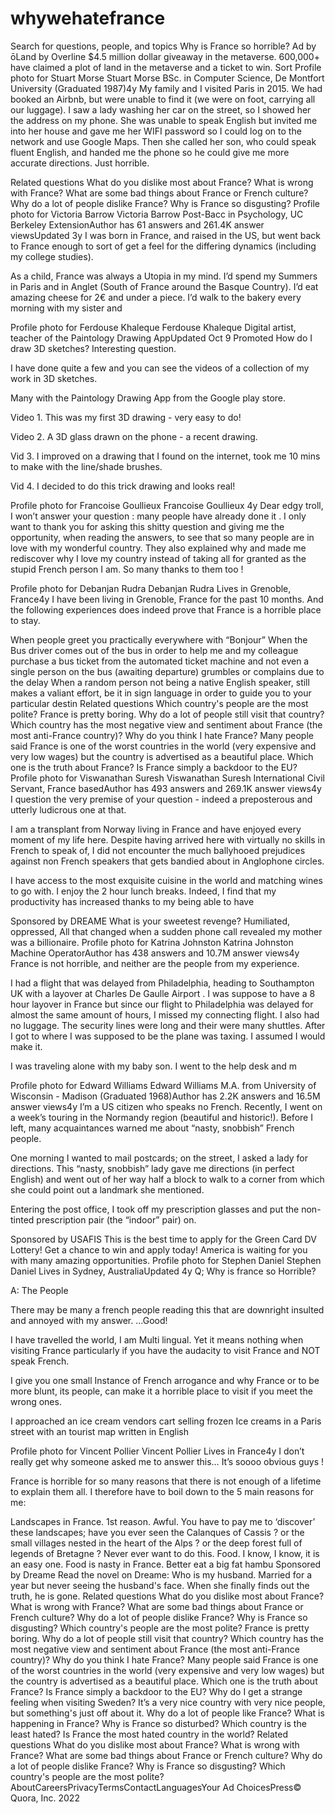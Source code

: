 # whywehatefrance
Search for questions, people, and topics
Why is France so horrible?
Ad by ōLand by Overline
$4.5 million dollar giveaway in the metaverse.
600,000+ have claimed a plot of land in the metaverse and a ticket to win.
Sort
Profile photo for Stuart Morse
Stuart Morse
BSc. in Computer Science, De Montfort University (Graduated 1987)4y
My family and I visited Paris in 2015. We had booked an Airbnb, but were unable to find it (we were on foot, carrying all our luggage). I saw a lady washing her car on the street, so I showed her the address on my phone. She was unable to speak English but invited me into her house and gave me her WIFI password so I could log on to the network and use Google Maps. Then she called her son, who could speak fluent English, and handed me the phone so he could give me more accurate directions. Just horrible.

Related questions
What do you dislike most about France?
What is wrong with France?
What are some bad things about France or French culture?
Why do a lot of people dislike France?
Why is France so disgusting?
Profile photo for Victoria Barrow
Victoria Barrow
Post-Bacc in Psychology, UC Berkeley ExtensionAuthor has 61 answers and 261.4K answer viewsUpdated 3y
I was born in France, and raised in the US, but went back to France enough to sort of get a feel for the differing dynamics (including my college studies).

As a child, France was always a Utopia in my mind. I’d spend my Summers in Paris and in Anglet (South of France around the Basque Country). I’d eat amazing cheese for 2€ and under a piece. I’d walk to the bakery every morning with my sister and

Profile photo for Ferdouse Khaleque
Ferdouse Khaleque
Digital artist, teacher of the Paintology Drawing AppUpdated Oct 9
Promoted
How do I draw 3D sketches?
Interesting question.

I have done quite a few and you can see the videos of a collection of my work in 3D sketches.

Many with the Paintology Drawing App from the Google play store.

Video 1. This was my first 3D drawing - very easy to do!

Video 2. A 3D glass drawn on the phone - a recent drawing.

Vid 3. I improved on a drawing that I found on the internet, took me 10 mins to make with the line/shade brushes.

Vid 4. I decided to do this trick drawing and looks real!

Profile photo for Francoise Goullieux
Francoise Goullieux
4y
Dear edgy troll,
I won’t answer your question : many people have already done it .
I only want to thank you for asking this shitty question and giving me the opportunity, when reading the answers, to see that so many people are in love with my wonderful country.
They also explained why and made me rediscover why I love my country instead of taking all for granted as the stupid French person I am. So many thanks to them too !

Profile photo for Debanjan Rudra
Debanjan Rudra
Lives in Grenoble, France4y
I have been living in Grenoble, France for the past 10 months. And the following experiences does indeed prove that France is a horrible place to stay.

When people greet you practically everywhere with “Bonjour”
When the Bus driver comes out of the bus in order to help me and my colleague purchase a bus ticket from the automated ticket machine and not even a single person on the bus (awaiting departure) grumbles or complains due to the delay
When a random person not being a native English speaker, still makes a valiant effort, be it in sign language in order to guide you to your particular destin
Related questions
Which country's people are the most polite?
France is pretty boring. Why do a lot of people still visit that country?
Which country has the most negative view and sentiment about France (the most anti-France country)?
Why do you think I hate France?
Many people said France is one of the worst countries in the world (very expensive and very low wages) but the country is advertised as a beautiful place. Which one is the truth about France? Is France simply a backdoor to the EU?
Profile photo for Viswanathan Suresh
Viswanathan Suresh
International Civil Servant, France basedAuthor has 493 answers and 269.1K answer views4y
I question the very premise of your question - indeed a preposterous and utterly ludicrous one at that.

I am a transplant from Norway living in France and have enjoyed every moment of my life here. Despite having arrived here with virtually no skills in French to speak of, I did not encounter the much ballyhooed prejudices against non French speakers that gets bandied about in Anglophone circles.

I have access to the most exquisite cuisine in the world and matching wines to go with. I enjoy the 2 hour lunch breaks. Indeed, I find that my productivity has increased thanks to my being able to have

Sponsored by DREAME
What is your sweetest revenge?
Humiliated, oppressed, All that changed when a sudden phone call revealed my mother was a billionaire.
Profile photo for Katrina Johnston
Katrina Johnston
Machine OperatorAuthor has 438 answers and 10.7M answer views4y
France is not horrible, and neither are the people from my experience.

I had a flight that was delayed from Philadelphia, heading to Southampton UK with a layover at Charles De Gaulle Airport . I was suppose to have a 8 hour layover in France but since our flight to Philadelphia was delayed for almost the same amount of hours, I missed my connecting flight. I also had no luggage. The security lines were long and their were many shuttles. After I got to where I was supposed to be the plane was taxing. I assumed I would make it.

I was traveling alone with my baby son. I went to the help desk and m

Profile photo for Edward Williams
Edward Williams
M.A. from University of Wisconsin - Madison (Graduated 1968)Author has 2.2K answers and 16.5M answer views4y
I’m a US citizen who speaks no French. Recently, I went on a week’s touring in the Normandy region (beautiful and historic!). Before I left, many acquaintances warned me about “nasty, snobbish” French people.

One morning I wanted to mail postcards; on the street, I asked a lady for directions. This “nasty, snobbish” lady gave me directions (in perfect English) and went out of her way half a block to walk to a corner from which she could point out a landmark she mentioned.

Entering the post office, I took off my prescription glasses and put the non-tinted prescription pair (the “indoor” pair) on.

Sponsored by USAFIS
This is the best time to apply for the Green Card DV Lottery!
Get a chance to win and apply today! America is waiting for you with many amazing opportunities.
Profile photo for Stephen Daniel
Stephen Daniel
Lives in Sydney, AustraliaUpdated 4y
Q; Why is france so Horrible?

A: The People

There may be many a french people reading this that are downright insulted and annoyed with my answer. …Good!

I have travelled the world, I am Multi lingual. Yet it means nothing when visiting France particularly if you have the audacity to visit France and NOT speak French.

I give you one small Instance of French arrogance and why France or to be more blunt, its people, can make it a horrible place to visit if you meet the wrong ones.

I approached an ice cream vendors cart selling frozen Ice creams in a Paris street with an tourist map written in English

Profile photo for Vincent Pollier
Vincent Pollier
Lives in France4y
I don’t really get why someone asked me to answer this… It’s soooo obvious guys !

France is horrible for so many reasons that there is not enough of a lifetime to explain them all. I therefore have to boil down to the 5 main reasons for me:

Landscapes in France. 1st reason. Awful. You have to pay me to ‘discover’ these landscapes; have you ever seen the Calanques of Cassis ? or the small villages nested in the heart of the Alps ? or the deep forest full of legends of Bretagne ? Never ever want to do this.
Food. I know, I know, it is an easy one. Food is nasty in France. Better eat a big fat hambu
Sponsored by Dreame
Read the novel on Dreame: Who is my husband.
Married for a year but never seeing the husband's face. When she finally finds out the truth, he is gone.
Related questions
What do you dislike most about France?
What is wrong with France?
What are some bad things about France or French culture?
Why do a lot of people dislike France?
Why is France so disgusting?
Which country's people are the most polite?
France is pretty boring. Why do a lot of people still visit that country?
Which country has the most negative view and sentiment about France (the most anti-France country)?
Why do you think I hate France?
Many people said France is one of the worst countries in the world (very expensive and very low wages) but the country is advertised as a beautiful place. Which one is the truth about France? Is France simply a backdoor to the EU?
Why do I get a strange feeling when visiting Sweden? It’s a very nice country with very nice people, but something's just off about it.
Why do a lot of people like France?
What is happening in France? Why is France so disturbed?
Which country is the least hated?
Is France the most hated country in the world?
Related questions
What do you dislike most about France?
What is wrong with France?
What are some bad things about France or French culture?
Why do a lot of people dislike France?
Why is France so disgusting?
Which country's people are the most polite?
AboutCareersPrivacyTermsContactLanguagesYour Ad ChoicesPress© Quora, Inc. 2022
